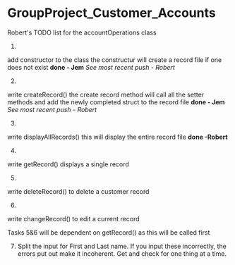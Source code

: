 # GroupProject_Customer_Accounts
Robert's TODO list for the accountOperations class

1)
add constructor to the class
the constructur will create a record file if one does not exist
<strong>done - Jem</strong> <em>See most recent push - Robert</em>

2)
write createRecord() 
the create record method will call all the setter methods and add the newly completed
struct to the record file
<strong>done - Jem</strong> <em>See most recent push - Robert</em>

3)
write displayAllRecords() 
this will display the entire record file <strong>done -Robert</strong>

4)
write getRecord()
displays a single record

5)
write deleteRecord()
to delete a customer record

6)
write  changeRecord()
to edit a current record

Tasks 5&6 will be dependent on getRecord() as this will be called first 

7) Split the input for First and Last name.  If you input these incorrectly, the errors put out make it incoherent.  Get and check for one thing at a time.
